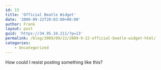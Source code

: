 ```yaml
---
id: 13
title: 'Official Beatle Widget'
date: '2009-09-22T20:03:00+00:00'
author: Frank
layout: post
guid: 'https://34.95.34.211/?p=13'
permalink: /blog/2009/09/22/2009-9-22-official-beatle-widget-html/
categories:
    - Uncategorized
---
```


<div src="v5"><div>How could I resist posting something like this?</div><center>  
<script src="http://widgets.clearspring.com/o/4aa4cbc0d1c4b34a/4ab92d878ad9e1d1/4aa4cbc0d1c4b34a/4f315d99/widget.js" type="text/javascript"></script>  
</center></div>